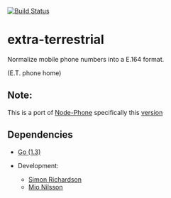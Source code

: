 [![Build Status](https://magnum.travis-ci.com/dicefm/extra-terrestrial.svg?token=8YzVDghdgWXrE5XEsMcy&branch=develop)](https://magnum.travis-ci.com/dicefm/extra-terrestrial)

extra-terrestrial
=======

Normalize mobile phone numbers into a E.164 format.

(E.T. phone home)

## Note:

This is a port of [Node-Phone](https://github.com/AfterShip/node-phone)
specifically this [version](https://github.com/AfterShip/node-phone/commit/59e296a4adfe0e5558c189b7310f01160613aab1)

## Dependencies

- [Go (1.3)](http://golang.org/)

- Development:
    - [Simon Richardson](https://github.com/SimonRichardson)
    - [Mio Nilsson](https://github.com/iceydee)
